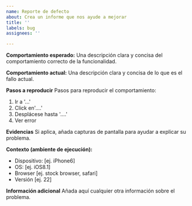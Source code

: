 ```yaml
---
name: Reporte de defecto
about: Crea un informe que nos ayude a mejorar
title: ''
labels: bug
assignees: ''

---
```


**Comportamiento esperado:**
Una descripción clara y concisa del comportamiento correcto de la funcionalidad.

**Comportamiento actual:**
Una descripción clara y concisa de lo que es el fallo actual.

**Pasos a reproducir**
Pasos para reproducir el comportamiento:
1. Ir a '...'
2. Click en'....'
3. Desplácese hasta '....'
4. Ver error

**Evidencias**
Si aplica, añada capturas de pantalla para ayudar a explicar su problema.

**Contexto (ambiente de ejecución):**
 - Dispositivo: [ej. iPhone6]
 - OS: [ej. iOS8.1]
 - Browser [ej. stock browser, safari]
 - Versión [ej. 22]

**Información adicional**
Añada aquí cualquier otra información sobre el problema.
